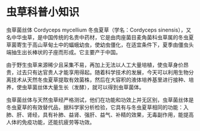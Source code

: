 # 虫草科普小知识

虫草菌丝体 Cordyceps mycellium 冬虫夏草（学名：Cordyceps sinensis），又名中华虫草，是中国传统的名贵中药材，它是由肉座菌目麦角菌科虫草属的冬虫夏草菌寄生于高山草甸土中的蝠蛾幼虫，使幼虫僵化，在适宜条件下，夏季由僵虫头端抽生出长棒状的子座而形成。它主要产于中国。

由于野生虫草来源稀少且采集不易，再加上无法以人工大量培植，使虫草身价昂贵，过去只有达官贵人才能享用得起。随着科学技术的发展，今天可以利用生物分离技术从天然冬虫夏草提取有效菌株，然后在大容积的液体培养基里进行接种、培养，使虫草菌丝体大量生长（发酵），就可以得到虫草菌体。

虫草菌丝体与天然虫草经严格测试，他们在功能和功效上并无区别，虫草菌丝体是冬虫夏草的有效替代品，据科学家分析检验，它具有与冬虫夏草相同的功能：入肺、肝、肾经，具有补肺、益肾、强肝、益气、补精的效果，无毒副作用，能提高人体的免疫功能，还能抗疲劳等功效。